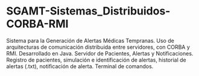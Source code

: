 # SGAMT-Sistemas_Distribuidos-CORBA-RMI
Sistema para la Generación de Alertas Médicas Tempranas. Uso de arquitecturas de comunicación distribuida entre servidores, con CORBA y RMI. Desarrollado en Java. Servidor de Pacientes, Alertas y Notificaciones. Registro de pacientes, simulación e identificación de alertas, historial de alertas (.txt), notificación de alerta. Terminal de comandos.
